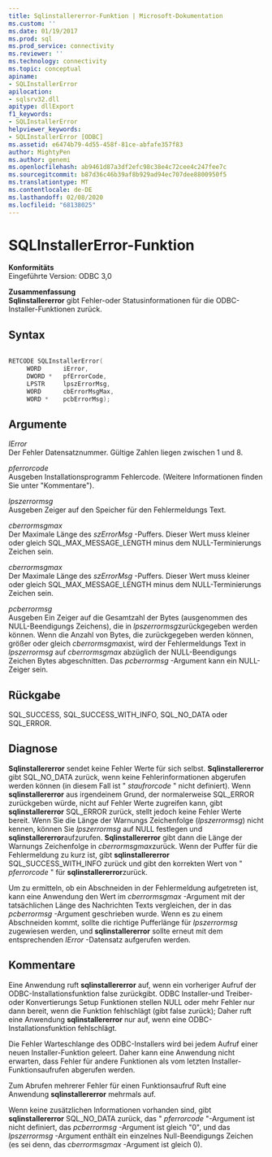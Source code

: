 ```yaml
---
title: Sqlinstallererror-Funktion | Microsoft-Dokumentation
ms.custom: ''
ms.date: 01/19/2017
ms.prod: sql
ms.prod_service: connectivity
ms.reviewer: ''
ms.technology: connectivity
ms.topic: conceptual
apiname:
- SQLInstallerError
apilocation:
- sqlsrv32.dll
apitype: dllExport
f1_keywords:
- SQLInstallerError
helpviewer_keywords:
- SQLInstallerError [ODBC]
ms.assetid: e6474b79-4d55-458f-81ce-abfafe357f83
author: MightyPen
ms.author: genemi
ms.openlocfilehash: ab9461d87a3df2efc98c38e4c72cee4c247fee7c
ms.sourcegitcommit: b87d36c46b39af8b929ad94ec707dee8800950f5
ms.translationtype: MT
ms.contentlocale: de-DE
ms.lasthandoff: 02/08/2020
ms.locfileid: "68138025"
---
```

# <a name="sqlinstallererror-function"></a>SQLInstallerError-Funktion
**Konformitäts**  
 Eingeführte Version: ODBC 3,0  
  
 **Zusammenfassung**  
 **Sqlinstallererror** gibt Fehler-oder Statusinformationen für die ODBC-Installer-Funktionen zurück.  
  
## <a name="syntax"></a>Syntax  
  
```cpp  
  
RETCODE SQLInstallerError(  
     WORD      iError,  
     DWORD *   pfErrorCode,  
     LPSTR     lpszErrorMsg,  
     WORD      cbErrorMsgMax,  
     WORD *    pcbErrorMsg);  
```  
  
## <a name="arguments"></a>Argumente  
 *IError*  
 Der Fehler Datensatznummer. Gültige Zahlen liegen zwischen 1 und 8.  
  
 *pferrorcode*  
 Ausgeben Installationsprogramm Fehlercode. (Weitere Informationen finden Sie unter "Kommentare").  
  
 *lpszerrormsg*  
 Ausgeben Zeiger auf den Speicher für den Fehlermeldungs Text.  
  
 *cberrormsgmax*  
 Der Maximale Länge des *szErrorMsg* -Puffers. Dieser Wert muss kleiner oder gleich SQL_MAX_MESSAGE_LENGTH minus dem NULL-Terminierungs Zeichen sein.  
  
 *cberrormsgmax*  
 Der Maximale Länge des *szErrorMsg* -Puffers. Dieser Wert muss kleiner oder gleich SQL_MAX_MESSAGE_LENGTH minus dem NULL-Terminierungs Zeichen sein.  
  
 *pcberrormsg*  
 Ausgeben Ein Zeiger auf die Gesamtzahl der Bytes (ausgenommen des NULL-Beendigungs Zeichens), die in *lpszerrormsg*zurückgegeben werden können. Wenn die Anzahl von Bytes, die zurückgegeben werden können, größer oder gleich *cberrormsgmax*ist, wird der Fehlermeldungs Text in *lpszerrormsg* auf *cberrormsgmax* abzüglich der NULL-Beendigungs Zeichen Bytes abgeschnitten. Das *pcberrormsg* -Argument kann ein NULL-Zeiger sein.  
  
## <a name="returns"></a>Rückgabe  
 SQL_SUCCESS, SQL_SUCCESS_WITH_INFO, SQL_NO_DATA oder SQL_ERROR.  
  
## <a name="diagnostics"></a>Diagnose  
 **Sqlinstallererror** sendet keine Fehler Werte für sich selbst. **Sqlinstallererror** gibt SQL_NO_DATA zurück, wenn keine Fehlerinformationen abgerufen werden können (in diesem Fall ist " *staufrorcode* " nicht definiert). Wenn **sqlinstallererror** aus irgendeinem Grund, der normalerweise SQL_ERROR zurückgeben würde, nicht auf Fehler Werte zugreifen kann, gibt **sqlinstallererror** SQL_ERROR zurück, stellt jedoch keine Fehler Werte bereit. Wenn Sie die Länge der Warnungs Zeichenfolge (*lpszerrormsg*) nicht kennen, können Sie *lpszerrormsg* auf NULL festlegen und **sqlinstallererror**aufzurufen. **Sqlinstallererror** gibt dann die Länge der Warnungs Zeichenfolge in *cberrormsgmax*zurück. Wenn der Puffer für die Fehlermeldung zu kurz ist, gibt **sqlinstallererror** SQL_SUCCESS_WITH_INFO zurück und gibt den korrekten Wert von " *pferrorcode* " für **sqlinstallererror**zurück.  
  
 Um zu ermitteln, ob ein Abschneiden in der Fehlermeldung aufgetreten ist, kann eine Anwendung den Wert im *cberrormsgmax* -Argument mit der tatsächlichen Länge des Nachrichten Texts vergleichen, der in das *pcberrormsg* -Argument geschrieben wurde. Wenn es zu einem Abschneiden kommt, sollte die richtige Pufferlänge für *lpszerrormsg* zugewiesen werden, und **sqlinstallererror** sollte erneut mit dem entsprechenden *IError* -Datensatz aufgerufen werden.  
  
## <a name="comments"></a>Kommentare  
 Eine Anwendung ruft **sqlinstallererror** auf, wenn ein vorheriger Aufruf der ODBC-Installationsfunktion false zurückgibt. ODBC Installer-und Treiber-oder Konvertierungs Setup Funktionen stellen NULL oder mehr Fehler nur dann bereit, wenn die Funktion fehlschlägt (gibt false zurück); Daher ruft eine Anwendung **sqlinstallererror** nur auf, wenn eine ODBC-Installationsfunktion fehlschlägt.  
  
 Die Fehler Warteschlange des ODBC-Installers wird bei jedem Aufruf einer neuen Installer-Funktion geleert. Daher kann eine Anwendung nicht erwarten, dass Fehler für andere Funktionen als vom letzten Installer-Funktionsaufrufen abgerufen werden.  
  
 Zum Abrufen mehrerer Fehler für einen Funktionsaufruf Ruft eine Anwendung **sqlinstallererror** mehrmals auf.  
  
 Wenn keine zusätzlichen Informationen vorhanden sind, gibt **sqlinstallererror** SQL_NO_DATA zurück, das " *pferrorcode* "-Argument ist nicht definiert, das *pcberrormsg* -Argument ist gleich "0", und das *lpszerrormsg* -Argument enthält ein einzelnes Null-Beendigungs Zeichen (es sei denn, das *cberrormsgmax* -Argument ist gleich 0).

